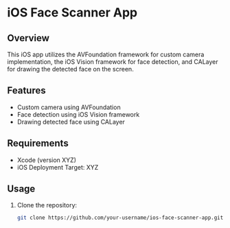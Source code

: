 # iOS Face Scanner App

## Overview

This iOS app utilizes the AVFoundation framework for custom camera implementation, the iOS Vision framework for face detection, and CALayer for drawing the detected face on the screen.

## Features

- Custom camera using AVFoundation
- Face detection using iOS Vision framework
- Drawing detected face using CALayer

## Requirements

- Xcode (version XYZ)
- iOS Deployment Target: XYZ

## Usage

1. Clone the repository:

   ```bash
   git clone https://github.com/your-username/ios-face-scanner-app.git

